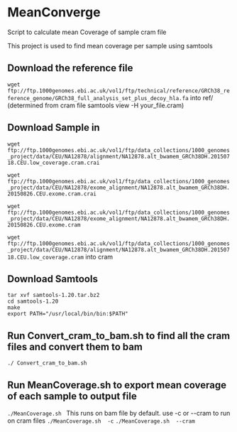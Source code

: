 # MeanConverge
Script to calculate mean Coverage of sample cram file

This project is used to find mean coverage per sample using samtools 

Download the reference file
--------------

  ```wget ftp://ftp.1000genomes.ebi.ac.uk/vol1/ftp/technical/reference/GRCh38_reference_genome/GRCh38_full_analysis_set_plus_decoy_hla.fa```
into ref/
(determined from cram file samtools view -H your_file.cram) 

Download Sample in 
--------------

  ```wget ftp://ftp.1000genomes.ebi.ac.uk/vol1/ftp/data_collections/1000_genomes_project/data/CEU/NA12878/alignment/NA12878.alt_bwamem_GRCh38DH.20150718.CEU.low_coverage.cram.crai```	

  ```wget ftp://ftp.1000genomes.ebi.ac.uk/vol1/ftp/data_collections/1000_genomes_project/data/CEU/NA12878/exome_alignment/NA12878.alt_bwamem_GRCh38DH.20150826.CEU.exome.cram.crai```	

  ```wget ftp://ftp.1000genomes.ebi.ac.uk/vol1/ftp/data_collections/1000_genomes_project/data/CEU/NA12878/exome_alignment/NA12878.alt_bwamem_GRCh38DH.20150826.CEU.exome.cram```

 ```wget ftp://ftp.1000genomes.ebi.ac.uk/vol1/ftp/data_collections/1000_genomes_project/data/CEU/NA12878/alignment/NA12878.alt_bwamem_GRCh38DH.20150718.CEU.low_coverage.cram```
into cram

Download Samtools
--------------

  ```wget https://github.com/samtools/samtools/releases/download/1.20/samtools-1.20.tar.bz2 
  tar xvf samtools-1.20.tar.bz2
  cd samtools-1.20
  make
  export PATH="/usr/local/bin/bin:$PATH"
```

Run  Convert_cram_to_bam.sh to find all the cram files and convert them to bam 
--------------
  ```./ Convert_cram_to_bam.sh```

Run MeanCoverage.sh to export mean coverage of each sample to output file
--------------
  ```./MeanCoverage.sh ```
This runs on bam file by default. use -c or --cram to run on cram files
  ```./MeanCoverage.sh  -c```
  ```./MeanCoverage.sh  --cram```
  





